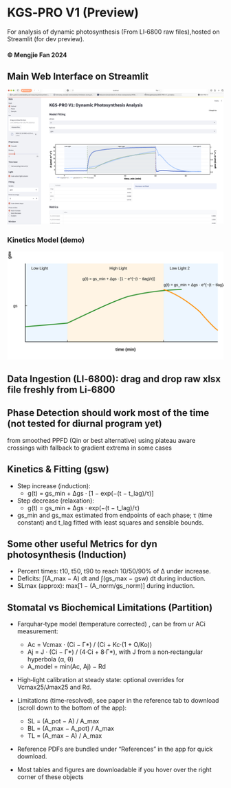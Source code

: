 # KGS‑PRO V1 (Preview)

For analysis of dynamic photosynthesis (From LI‑6800 raw files),hosted on Streamlit (for dev preview).
#### © Mengjie Fan 2024

## Main Web Interface on Streamlit  
![Interface](images/interface.png)

### Kinetics Model (demo)
![Kinetics Model](images/kinetics_model.svg)

## Data Ingestion (LI‑6800): drag and drop raw xlsx file freshly from Li-6800

## Phase Detection should work most of the time (not tested for diurnal program yet)
 from smoothed PPFD (Qin or best alternative) using plateau aware crossings with fallback to gradient extrema in some cases

## Kinetics & Fitting (gsw)
- Step increase (induction):
  - g(t) = gs_min + Δgs · [1 − exp(−(t − t_lag)/τ)]
- Step decrease (relaxation):
  - g(t) = gs_min + Δgs · exp(−(t − t_lag)/τ)
- gs_min and gs_max estimated from endpoints of each phase; τ (time constant) and t_lag fitted with least squares and sensible bounds.

## Some other useful Metrics for dyn photosynthesis (Induction)
- Percent times: t10, t50, t90 to reach 10/50/90% of Δ under increase.
- Deficits: ∫(A_max − A) dt and ∫(gs_max − gsw) dt during induction.
- SLmax (approx): max[1 − (A_norm/gs_norm)] during induction.

## Stomatal vs Biochemical Limitations (Partition)
- Farquhar‑type model (temperature corrected) , can be from ur ACi measurement:
  - Ac = Vcmax · (Ci − Γ*) / (Ci + Kc·(1 + O/Ko))
  - Aj = J · (Ci − Γ*) / (4·Ci + 8·Γ*),  with J from a non‑rectangular hyperbola (α, θ)
  - A_model = min(Ac, Aj) − Rd
- High‑light calibration at steady state: optional overrides for Vcmax25/Jmax25 and Rd.
- Limitations (time‑resolved), see paper in the reference tab to download (scroll down to the bottom of the app):
  - SL = (A_pot − A) / A_max
  - BL = (A_max − A_pot) / A_max
  - TL = (A_max − A) / A_max

- Reference PDFs are bundled under “References” in the app for quick download.
- Most tables and figures are downloadable if you hover over the right corner of these objects

